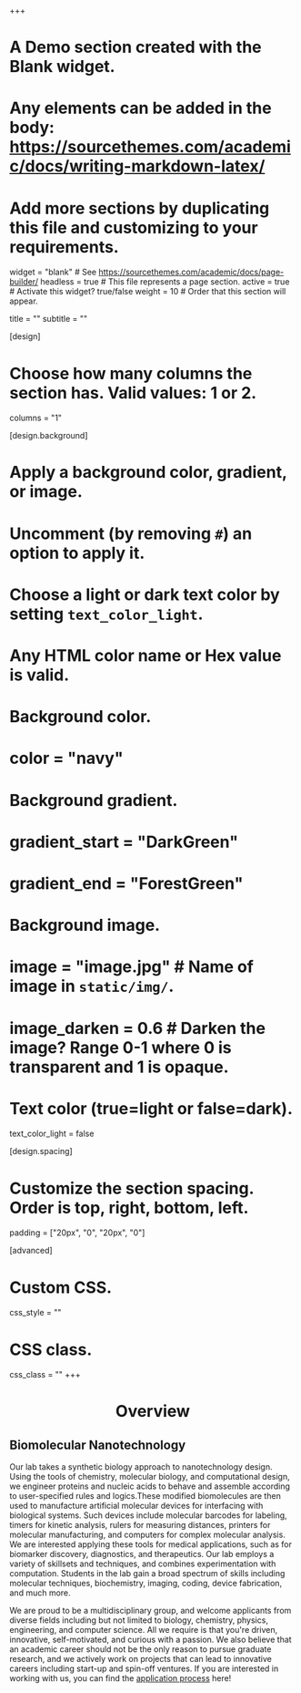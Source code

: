 +++
# A Demo section created with the Blank widget.
# Any elements can be added in the body: https://sourcethemes.com/academic/docs/writing-markdown-latex/
# Add more sections by duplicating this file and customizing to your requirements.

widget = "blank"  # See https://sourcethemes.com/academic/docs/page-builder/
headless = true  # This file represents a page section.
active = true  # Activate this widget? true/false
weight = 10  # Order that this section will appear.

title = ""
subtitle = ""

[design]
  # Choose how many columns the section has. Valid values: 1 or 2.
  columns = "1"

[design.background]
  # Apply a background color, gradient, or image.
  #   Uncomment (by removing `#`) an option to apply it.
  #   Choose a light or dark text color by setting `text_color_light`.
  #   Any HTML color name or Hex value is valid.

  # Background color.
  # color = "navy"
  
  # Background gradient.
  # gradient_start = "DarkGreen"
  # gradient_end = "ForestGreen"
  
  # Background image.
  # image = "image.jpg"  # Name of image in `static/img/`.
  # image_darken = 0.6  # Darken the image? Range 0-1 where 0 is transparent and 1 is opaque.

  # Text color (true=light or false=dark).
  text_color_light = false

[design.spacing]
  # Customize the section spacing. Order is top, right, bottom, left.
  padding = ["20px", "0", "20px", "0"]

[advanced]
 # Custom CSS. 
 css_style = ""
 
 # CSS class.
 css_class = ""
+++

<div style="text-align:center"><h1>Overview</h1></div>

## Biomolecular Nanotechnology

Our lab takes a synthetic biology approach to nanotechnology design. Using the tools of chemistry, molecular biology, and computational design, we engineer proteins and nucleic acids to behave and assemble according to user-specified rules and logics.These modified biomolecules are then used to manufacture artificial molecular devices for interfacing with biological systems. Such devices include molecular barcodes for labeling, timers for kinetic analysis, rulers for measuring distances, printers for molecular manufacturing, and computers for complex molecular analysis. We are interested applying these tools for medical applications, such as for biomarker discovery, diagnostics, and therapeutics. Our lab employs a variety of skillsets and techniques, and combines experimentation with computation. Students in the lab gain a broad spectrum of skills including molecular techniques, biochemistry, imaging, coding, device fabrication, and much more.<br>

We are proud to be a multidisciplinary group, and welcome applicants from diverse fields including but not limited to biology, chemistry, physics, engineering, and computer science. All we require is that you're driven, innovative, self-motivated, and curious with a passion. We also believe that an academic career should not be the only reason to pursue graduate research, and we actively work on  projects that can lead to innovative careers including start-up and spin-off ventures. If you are interested in working with us, you can find the [application process](/join) here!<br>


